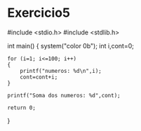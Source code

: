 # Exercicio5

#include <stdio.h>
#include <stdlib.h>

int main()
{
    system("color 0b");
    int i,cont=0;

    for (i=1; i<=100; i++)
    {
        printf("numeros: %d\n",i);
        cont=cont+i;
    }

    printf("Soma dos numeros: %d",cont);

    return 0;
}
